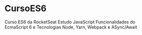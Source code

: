 # CursoES6
Curso ES6 da RocketSeat
Estudo JavaScript
Funcionalidades do EcmaScript 6 e Tecnologias Node, Yarn, Webpack e ASync/Await
